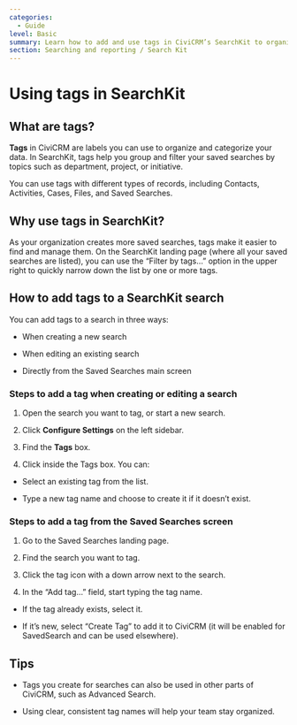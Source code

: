 ```yaml
---
categories:
  - Guide
level: Basic
summary: Learn how to add and use tags in CiviCRM’s SearchKit to organize and filter your saved searches, even if you’re new to CiviCRM.
section: Searching and reporting / Search Kit
---
```


# Using tags in SearchKit

## What are tags?

**Tags** in CiviCRM are labels you can use to organize and categorize your data. In SearchKit, tags help you group and filter your saved searches by topics such as department, project, or initiative.

You can use tags with different types of records, including Contacts, Activities, Cases, Files, and Saved Searches.

## Why use tags in SearchKit?

As your organization creates more saved searches, tags make it easier to find and manage them. On the SearchKit landing page (where all your saved searches are listed), you can use the “Filter by tags…” option in the upper right to quickly narrow down the list by one or more tags.

## How to add tags to a SearchKit search

You can add tags to a search in three ways:

- When creating a new search

- When editing an existing search

- Directly from the Saved Searches main screen

### Steps to add a tag when creating or editing a search

1. Open the search you want to tag, or start a new search.

2. Click **Configure Settings** on the left sidebar.

3. Find the **Tags** box.

4. Click inside the Tags box. You can:

- Select an existing tag from the list.

- Type a new tag name and choose to create it if it doesn’t exist.

### Steps to add a tag from the Saved Searches screen

1. Go to the Saved Searches landing page.

2. Find the search you want to tag.

3. Click the tag icon with a down arrow next to the search.

4. In the “Add tag…” field, start typing the tag name.

- If the tag already exists, select it.

- If it’s new, select “Create Tag” to add it to CiviCRM (it will be enabled for SavedSearch and can be used elsewhere).

## Tips

- Tags you create for searches can also be used in other parts of CiviCRM, such as Advanced Search.

- Using clear, consistent tag names will help your team stay organized.

<!--
Source: https://docs.civicrm.org/some/page/
 -->

<!--
Suggestion: This content is a How
-to Guide because it gives step-by-step instructions for achieving a specific goal (adding and using tags in SearchKit). It is aimed at users who want to perform a specific task, not learn background theory or see a technical reference. If the page grows with more details about tag management system-wide, consider splitting out a Reference page for all tag-related options. -->
